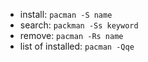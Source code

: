 - install: `pacman -S name`
- search: `packman -Ss keyword`
- remove: `pacman -Rs name`
- list of installed: `pacman -Qqe`
